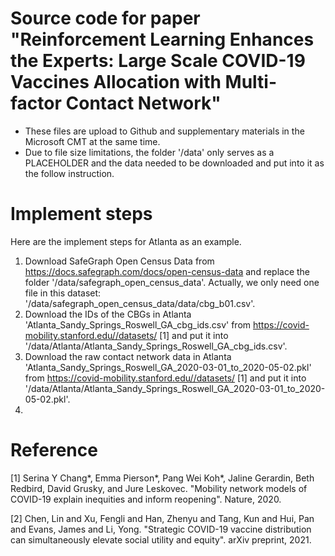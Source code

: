 # Source code for paper "Reinforcement Learning Enhances the Experts: Large Scale COVID-19 Vaccines Allocation with Multi-factor Contact Network"

- These files are upload to Github and supplementary materials in the Microsoft CMT at the same time.
- Due to file size limitations, the folder '/data' only serves as a PLACEHOLDER and the data needed to be downloaded and put into it as the follow instruction.

# Implement steps
Here are the implement steps for Atlanta as an example.
1. Download SafeGraph Open Census Data from https://docs.safegraph.com/docs/open-census-data and replace the folder '/data/safegraph_open_census_data'. Actually, we only need one file in this dataset: '/data/safegraph_open_census_data/data/cbg_b01.csv'.
2. Download the IDs of the CBGs in Atlanta 'Atlanta_Sandy_Springs_Roswell_GA_cbg_ids.csv' from https://covid-mobility.stanford.edu//datasets/ [1] and put it into '/data/Atlanta/Atlanta_Sandy_Springs_Roswell_GA_cbg_ids.csv'.
3. Download the raw contact network data in Atlanta 'Atlanta_Sandy_Springs_Roswell_GA_2020-03-01_to_2020-05-02.pkl' from https://covid-mobility.stanford.edu//datasets/ [1] and put it into '/data/Atlanta/Atlanta_Sandy_Springs_Roswell_GA_2020-03-01_to_2020-05-02.pkl'.
4. 

# Reference
[1] Serina Y Chang*, Emma Pierson*, Pang Wei Koh*, Jaline Gerardin, Beth Redbird, David Grusky, and Jure Leskovec. "Mobility network models of COVID-19 explain inequities and inform reopening". Nature, 2020.

[2] Chen, Lin and Xu, Fengli and Han, Zhenyu and Tang, Kun and Hui, Pan and Evans, James and Li, Yong. "Strategic COVID-19 vaccine distribution can simultaneously elevate social utility and equity". arXiv preprint, 2021.
